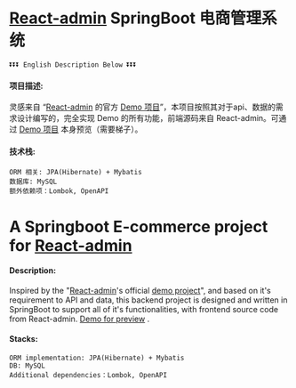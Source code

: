 # [React-admin](https://marmelab.com/react-admin/) SpringBoot 电商管理系统 

    ⏬⏬⏬ English Description Below ⏬⏬⏬

#### 项目描述:

灵感来自 “[React-admin](https://marmelab.com/react-admin/) 的官方 [Demo 项目](https://marmelab.com/react-admin-demo/)”，本项目按照其对于api、数据的需求设计编写的，完全实现 Demo 的所有功能，前端源码来自 React-admin。可通过 [Demo 项目](https://marmelab.com/react-admin-demo/) 本身预览（需要梯子）。


#### 技术栈:

    ORM 相关: JPA(Hibernate) + Mybatis
    数据库: MySQL
    额外依赖项：Lombok, OpenAPI


# A Springboot E-commerce project for [React-admin](https://marmelab.com/react-admin/)

#### Description:

Inspired by the "[React-admin](https://marmelab.com/react-admin/)'s official [demo project](https://marmelab.com/react-admin-demo/)", and based on it's requirement to API and data, this backend project is designed and written in SpringBoot to support all of it's functionalities, with frontend source code from React-admin. [Demo for preview](https://marmelab.com/react-admin-demo/) .

#### Stacks:

    ORM implementation: JPA(Hibernate) + Mybatis
    DB: MySQL
    Additional dependencies：Lombok, OpenAPI
